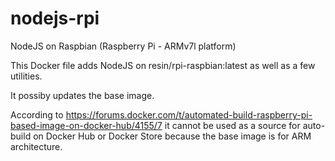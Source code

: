 # nodejs-rpi
NodeJS on Raspbian (Raspberry Pi - ARMv7l platform)

This Docker file adds NodeJS on resin/rpi-raspbian:latest
as well as a few utilities.

It possiby updates the base image.

According to https://forums.docker.com/t/automated-build-raspberry-pi-based-image-on-docker-hub/4155/7
it cannot be used as a source for auto-build on Docker Hub or Docker Store because 
the base image is for ARM architecture.
